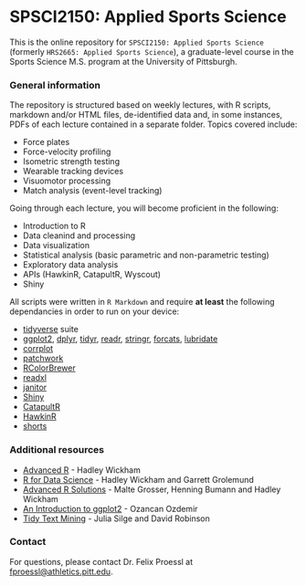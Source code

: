 # SPSCI2150: Applied Sports Science
This is the online repository for `SPSCI2150: Applied Sports Science` (formerly `HRS2665: Applied Sports Science`), a graduate-level course in the Sports Science M.S. program at the University of Pittsburgh.

### General information

The repository is structured based on weekly lectures, with R scripts, markdown and/or HTML files, de-identified data and, in some instances, PDFs of each lecture contained in a separate folder. Topics covered include:

- Force plates
- Force-velocity profiling
- Isometric strength testing
- Wearable tracking devices
- Visuomotor processing
- Match analysis (event-level tracking)

Going through each lecture, you will become proficient in the following:

- Introduction to R
- Data cleanind and processing
- Data visualization
- Statistical analysis (basic parametric and non-parametric testing)
- Exploratory data analysis
- APIs (HawkinR, CatapultR, Wyscout)
- Shiny

All scripts were written in `R Markdown` and require **at least** the following dependancies in order to run on your device:

- [tidyverse](https://cran.r-project.org/web/packages/tidyverse/index.html) suite
- [ggplot2](https://cran.r-project.org/web/packages/ggplot2/index.html), [dplyr](https://cran.r-project.org/web/packages/dplyr/index.html), [tidyr](https://cran.r-project.org/web/packages/tidyr/index.html), [readr](https://cran.r-project.org/web/packages/readr/index.html), [stringr](https://cran.r-project.org/web/packages/stringr/index.html), [forcats](https://cran.r-project.org/web/packages/forcats/index.html), [lubridate](https://cran.r-project.org/web/packages/lubridate/vignettes/lubridate.html)
- [corrplot](https://cran.r-project.org/web/packages/corrplot/vignettes/corrplot-intro.html)
- [patchwork](https://cran.r-project.org/web/packages/patchwork/index.html)
- [RColorBrewer](https://cran.r-project.org/web/packages/RColorBrewer/index.html)
- [readxl](https://cran.r-project.org/web/packages/readxl/index.html)
- [janitor](https://cran.r-project.org/web/packages/janitor/index.html)
- [Shiny](https://cran.r-project.org/web/packages/shiny/index.html)
- [CatapultR](http://catapultr.catapultsports.com/)
- [HawkinR](https://github.com/HawkinDynamics/hawkinR)
- [shorts](https://cran.r-project.org/web/packages/shorts/index.html)


### Additional resources

- [Advanced R](https://adv-r.hadley.nz/) - Hadley Wickham
- [R for Data Science](https://r4ds.had.co.nz/) - Hadley Wickham and Garrett Grolemund
- [Advanced R Solutions](https://advanced-r-solutions.rbind.io/) - Malte Grosser, Henning Bumann and Hadley Wickham
- [An Introduction to ggplot2](https://bookdown.org/ozancanozdemir/introduction-to-ggplot2/) - Ozancan Ozdemir
- [Tidy Text Mining](https://www.tidytextmining.com/) - Julia Silge and David Robinson


### Contact

For questions, please contact Dr. Felix Proessl at fproessl@athletics.pitt.edu.
